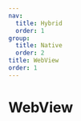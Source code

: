 ```yaml
---
nav:
  title: Hybrid
  order: 1
group:
  title: Native
  order: 2
title: WebView
order: 1
---
```


# WebView
